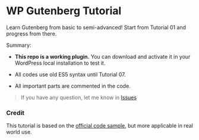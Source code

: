 # WP Gutenberg Tutorial

Learn Gutenberg from basic to semi-advanced! Start from Tutorial 01 and progress from there.

Summary:

- **This repo is a working plugin.** You can download and activate it in your WordPress local installation to test it.

- All codes use old ES5 syntax until Tutorial 07.

- All important parts are commented in the code.

> If you have any question, let me know in [Issues](https://github.com/hrsetyono/wp-blocks-tutorial/issues)

### Credit

This tutorial is based on the [official code sample](https://github.com/WordPress/gutenberg-examples), but more applicable in real world use.